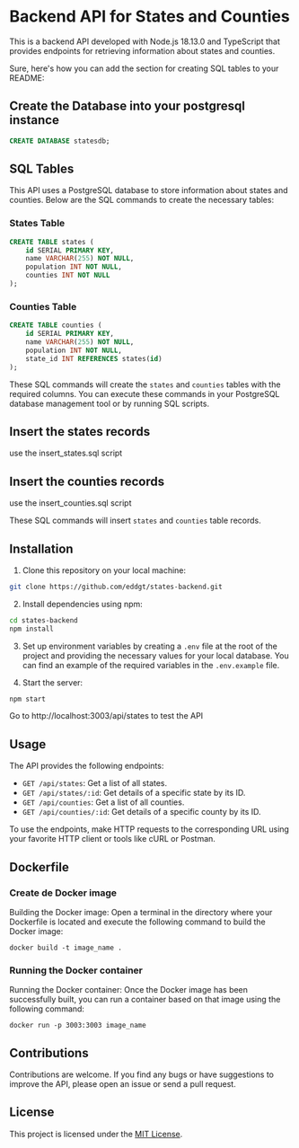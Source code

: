 # Backend API for States and Counties

This is a backend API developed with Node.js 18.13.0 and TypeScript that provides endpoints for retrieving information about states and counties.

Sure, here's how you can add the section for creating SQL tables to your README:

## Create the Database into your postgresql instance

```sql
CREATE DATABASE statesdb;
```

## SQL Tables

This API uses a PostgreSQL database to store information about states and counties. Below are the SQL commands to create the necessary tables:

### States Table

```sql
CREATE TABLE states (
    id SERIAL PRIMARY KEY,
    name VARCHAR(255) NOT NULL,
    population INT NOT NULL,
    counties INT NOT NULL
);
```

### Counties Table

```sql
CREATE TABLE counties (
    id SERIAL PRIMARY KEY,
    name VARCHAR(255) NOT NULL,
    population INT NOT NULL,
    state_id INT REFERENCES states(id)
);
```

These SQL commands will create the `states` and `counties` tables with the required columns. You can execute these commands in your PostgreSQL database management tool or by running SQL scripts.


## Insert the states records
use the insert_states.sql script


## Insert the counties records
use the insert_counties.sql script

These SQL commands will insert `states` and `counties` table records.


## Installation

1. Clone this repository on your local machine:

```bash
git clone https://github.com/eddgt/states-backend.git
```

2. Install dependencies using npm:

```bash
cd states-backend
npm install
```

3. Set up environment variables by creating a `.env` file at the root of the project and providing the necessary values for your local database. You can find an example of the required variables in the `.env.example` file.

4. Start the server:

```bash
npm start
```

Go to http://localhost:3003/api/states to test the API

## Usage

The API provides the following endpoints:

- `GET /api/states`: Get a list of all states.
- `GET /api/states/:id`: Get details of a specific state by its ID.
- `GET /api/counties`: Get a list of all counties.
- `GET /api/counties/:id`: Get details of a specific county by its ID.

To use the endpoints, make HTTP requests to the corresponding URL using your favorite HTTP client or tools like cURL or Postman.


## Dockerfile
### Create de Docker image
Building the Docker image: Open a terminal in the directory where your Dockerfile is located and execute the following command to build the Docker image:

```
docker build -t image_name .
```

### Running the Docker container
Running the Docker container: Once the Docker image has been successfully built, you can run a container based on that image using the following command:

```
docker run -p 3003:3003 image_name
```

## Contributions

Contributions are welcome. If you find any bugs or have suggestions to improve the API, please open an issue or send a pull request.

## License

This project is licensed under the [MIT License](https://opensource.org/licenses/MIT).

